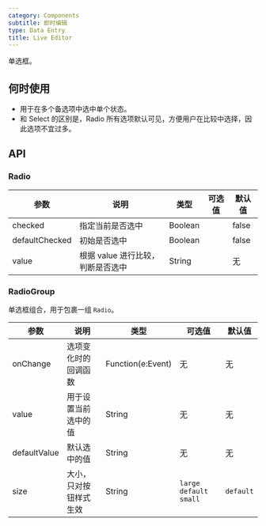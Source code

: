 ```yaml
---
category: Components
subtitle: 即时编辑
type: Data Entry
title: Live Editor
---
```


单选框。

## 何时使用

- 用于在多个备选项中选中单个状态。
- 和 Select 的区别是，Radio 所有选项默认可见，方便用户在比较中选择，因此选项不宜过多。


## API

### Radio

| 参数           | 说明                                     | 类型       |  可选值 | 默认值 |
|----------------|------------------------------------------|------------|---------|--------|
| checked        | 指定当前是否选中                         | Boolean    |         | false  |
| defaultChecked | 初始是否选中                             | Boolean    |         | false  |
| value          | 根据 value 进行比较，判断是否选中        | String     |         | 无     |

### RadioGroup

单选框组合，用于包裹一组 `Radio`。

| 参数           | 说明                             | 类型              | 可选值 | 默认值 |
|----------------|----------------------------------|-------------------|--------|--------|
| onChange       | 选项变化时的回调函数             | Function(e:Event) | 无     | 无     |
| value          | 用于设置当前选中的值             | String            | 无     | 无     |
| defaultValue   | 默认选中的值                     | String            | 无     | 无     |
| size           | 大小，只对按钮样式生效           | String            | `large` `default` `small` | `default` |
